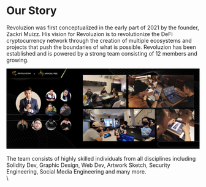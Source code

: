 # Our Story

Revoluzion was first conceptualized in the early part of 2021 by the founder, Zackri Muizz. His vision for Revoluzion is to revolutionize the DeFi cryptocurrency network through the creation of multiple ecosystems and projects that push the boundaries of what is possible. Revoluzion has been established and is powered by a strong team consisting of 12 members and growing.

![](../.gitbook/assets/Story.jpg)

The team consists of highly skilled individuals from all disciplines including Solidity Dev, Graphic Design, Web Dev, Artwork Sketch, Security Engineering, Social Media Engineering and many more.\
\
